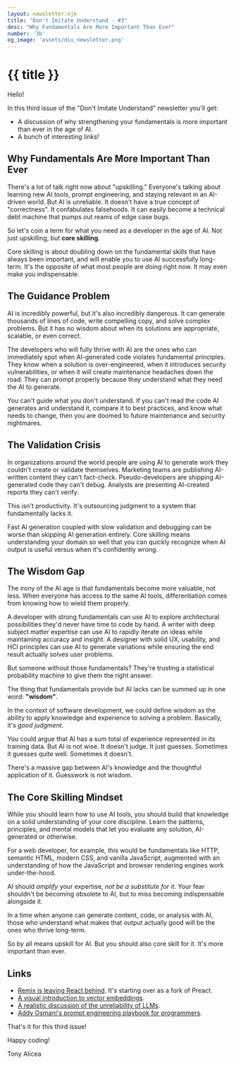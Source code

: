 ```yaml
---
layout: newsletter.njk
title: "Don't Imitate Understand - #3"
desc: "Why Fundamentals Are More Important Than Ever"
number: '3b'
og_image: 'assets/diu_newsletter.png'
---
```

# {{ title }}

Hello!
 
In this third issue of the "Don't Imitate Understand" newsletter you'll get:

- A discussion of why strengthening your fundamentals is more important than ever in the age of AI.
- A bunch of interesting links!

<article class="mailing-list newsletter-mailing-list">
  <div id="fd-form-654c34a2f58f74816ab58ded"></div>
  <script>
    window.fd('form', {
      formId: '654c34a2f58f74816ab58ded',
      containerEl: '#fd-form-654c34a2f58f74816ab58ded'
    });
  </script>
</article>

## Why Fundamentals Are More Important Than Ever

There's a lot of talk right now about "upskilling." Everyone's talking about learning new AI tools, prompt engineering, and staying relevant in an AI-driven world. But AI is unreliable. It doesn't have a true concept of "correctness". It confabulates falsehoods. It can easily become a technical debt machine that pumps out reams of edge case bugs.

So let's coin a term for what you need as a developer in the age of AI. Not just upskilling, but **core skilling**.

Core skilling is about doubling down on the fundamental skills that have always been important, and will enable you to use AI successfully long-term. It's the opposite of what most people are doing right now. It may even make you indispensable.

## The Guidance Problem

AI is incredibly powerful, but it's also incredibly dangerous. It can generate thousands of lines of code, write compelling copy, and solve complex problems. But it has no wisdom about when its solutions are appropriate, scalable, or even correct.

The developers who will fully thrive with AI are the ones who can immediately spot when AI-generated code violates fundamental principles. They know when a solution is over-engineered, when it introduces security vulnerabilities, or when it will create maintenance headaches down the road. They can prompt properly because they understand what they need the AI to generate.

You can't guide what you don't understand. If you can't read the code AI generates and understand it, compare it to best practices, and know what needs to change, then you are doomed to future maintenance and security nightmares.

## The Validation Crisis

In organizations around the world people are using AI to generate work they couldn't create or validate themselves. Marketing teams are publishing AI-written content they can't fact-check. Pseudo-developers are shipping AI-generated code they can't debug. Analysts are presenting AI-created reports they can't verify.

This isn't productivity. It's outsourcing judgment to a system that fundamentally lacks it.

Fast AI generation coupled with slow validation and debugging can be worse than skipping AI generation entirely. Core skilling means understanding your domain so well that you can quickly recognize when AI output is useful versus when it's confidently wrong.

## The Wisdom Gap

The irony of the AI age is that fundamentals become more valuable, not less. When everyone has access to the same AI tools, differentiation comes from knowing how to wield them properly.

A developer with strong fundamentals can use AI to explore architectural possibilities they'd never have time to code by hand. A writer with deep subject matter expertise can use AI to rapidly iterate on ideas while maintaining accuracy and insight. A designer with solid UX, usability, and HCI principles can use AI to generate variations while ensuring the end result actually solves user problems.

But someone without those fundamentals? They're trusting a statistical probability machine to give them the right answer.

The thing that fundamentals provide but AI lacks can be summed up in one word: **"wisdom"**.

In the context of software development, we could define wisdom as the ability to apply knowledge and experience to solving a problem. Basically, it's *good judgment*.

You could argue that AI has a sum total of experience represented in its training data. But AI is not wise. It doesn't judge. It just guesses. Sometimes it guesses quite well. Sometimes it doesn't.

There's a massive gap between AI's knowledge and the thoughtful application of it. Guesswork is not wisdom.

## The Core Skilling Mindset

While you should learn how to use AI tools, you should build that knowledge on a solid understanding of your core discipline. Learn the patterns, principles, and mental models that let you evaluate any solution, AI-generated or otherwise.

For a web developer, for example, this would be fundamentals like HTTP, semantic HTML, modern CSS, and vanilla JavaScript, augmented with an understanding of how the JavaScript and browser rendering engines work under-the-hood.

AI should *amplify* your expertise, *not be a substitute for it*. Your fear shouldn't be becoming obsolete to AI, but to miss becoming indispensable alongside it.

In a time when anyone can generate content, code, or analysis with AI, those who understand what makes that output actually good will be the ones who thrive long-term.

So by all means upskill for AI. But you should also core skill for it. It's more important than ever.

## Links
- [Remix is leaving React behind](https://remix.run/blog/wake-up-remix). It's starting over as a fork of Preact.
- [A visual introduction to vector embeddings](https://blog.pamelafox.org/2025/05/a-visual-exploration-of-vector.html).
- [A realistic discussion of the unreliability of LLMs](https://verissimo.substack.com/p/verissimo-monthly-may-2025).
- [Addy Osmani's prompt engineering playbook for programmers](https://addyo.substack.com/p/the-prompt-engineering-playbook-for).

That's it for this third issue!
 
Happy coding!
 
Tony Alicea